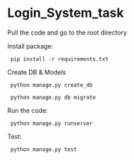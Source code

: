 # Login_System_task

Pull the code and go to the root directory

Install package:

     pip install -r requirements.txt

Create DB & Models

     python manage.py create_db

     python manage.py db migrate
 


Run the code:
 
     python manage.py runserver

Test:

     python manage.py test
